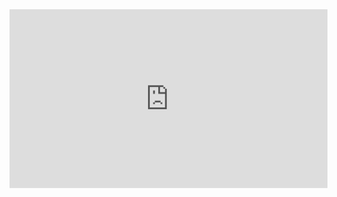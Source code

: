 <iframe width="560" height="315" src="https://www.youtube.com/embed/qsN7ZR2hsno?rel=0" frameborder="0" allowfullscreen></iframe>
